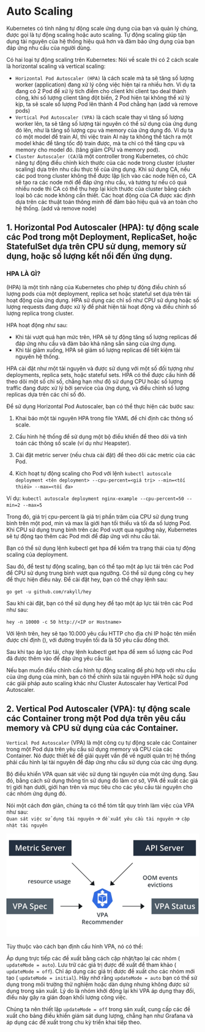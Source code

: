 # Auto Scaling
Kubernetes có tính năng tự động scale ứng dụng của bạn và quản lý chúng, được gọi là tự động scaling hoặc auto scaling. Tự động scaling giúp tận dụng tài nguyên của hệ thống hiệu quả hơn và đảm bảo ứng dụng của bạn đáp ứng nhu cầu của người dùng.  

Có hai loại tự động scaling trên Kubernetes:
Nói về scale thì có 2 cách scale là horizontal scaling và vertical scaling:  
- `Horizontal Pod Autoscaler (HPA)` là cách scale mà ta sẽ tăng số lượng worker (application) đang xử lý công việc hiện tại ra nhiều hơn. Ví dụ ta đang có 2 Pod để xử lý tích điểm cho client khi client tạo deal thành công, khi số lượng client tăng đột biến, 2 Pod hiện tại không thể xử lý kịp, ta sẽ scale số lượng Pod lên thành 4 Pod chẳng hạn (add và remove pods)    
- `Vertical Pod Autoscaler (VPA)` là cách scale thay vì tăng số lượng worker lên, ta sẽ tăng số lượng tài nguyên có thể sử dụng của ứng dụng đó lên, như là tăng số lượng cpu và memory của ứng dụng đó. Ví dụ ta có một model để train AI, thì việc train AI này ta không thể tách ra một model khác để tăng tốc độ train được, mà ta chỉ có thể tăng cpu và memory cho model đó. (tăng giảm CPU và memory pod).
- `Cluster Autoscaler (CA)`là một controller trong Kubernetes, có chức năng tự động điều chỉnh kích thước của các node trong cluster (cluster scaling) dựa trên nhu cầu thực tế của ứng dụng. Khi sử dụng CA, nếu các pod trong cluster không thể được lập lịch vào các node hiện có, CA sẽ tạo ra các node mới để đáp ứng nhu cầu, và tương tự nếu có quá nhiều node thì CA có thể thu hẹp lại kích thước của cluster bằng cách loại bỏ các node không cần thiết. Các hoạt động của CA được xác định dựa trên các thuật toán thông minh để đảm bảo hiệu quả và an toàn cho hệ thống. (add và remove node)

## 1. Horizontal Pod Autoscaler (HPA): tự động scale các Pod trong một Deployment, ReplicaSet, hoặc StatefulSet dựa trên CPU sử dụng, memory sử dụng, hoặc số lượng kết nối đến ứng dụng.
### HPA LÀ GÌ?
(HPA) là một tính năng của Kubernetes cho phép tự động điều chỉnh số lượng pods của một deployment, replica set hoặc stateful set dựa trên tải hoạt động của ứng dụng. HPA sử dụng các chỉ số như CPU sử dụng hoặc số lượng requests đang được xử lý để phát hiện tải hoạt động và điều chỉnh số lượng replica trong cluster.

HPA hoạt động như sau:

- Khi tải vượt quá hạn mức trên, HPA sẽ tự động tăng số lượng replicas để đáp ứng nhu cầu và đảm bảo khả năng sẵn sàng của ứng dụng.  
- Khi tải giảm xuống, HPA sẽ giảm số lượng replicas để tiết kiệm tài nguyên hệ thống.  

HPA cài đặt như một tài nguyên và được sử dụng với một số đối tượng như deployments, replica sets, hoặc stateful sets. HPA có thể được cấu hình để theo dõi một số chỉ số, chẳng hạn như độ sử dụng CPU hoặc số lượng traffic đang được xử lý bởi service của ứng dụng, và điều chỉnh số lượng replicas dựa trên các chỉ số đó.  

Để sử dụng Horizontal Pod Autoscaler, bạn có thể thực hiện các bước sau:

1. Khai báo một tài nguyên HPA trong file YAML để chỉ định các thông số scale.

2. Cấu hình hệ thống để sử dụng một bộ điều khiển để theo dõi và tính toán các thông số scale (ví dụ như Heapster).

3. Cài đặt metric server (nếu chưa cài đặt) để theo dõi các metric của các Pod.

4. Kích hoạt tự động scaling cho Pod với lệnh `kubectl autoscale deployment <tên deployment> --cpu-percent=<giá trị> --min=<tối thiểu> --max=<tối đa>`

Ví dụ:
`kubectl autoscale deployment nginx-example --cpu-percent=50 --min=2 --max=5`


Trong đó, giá trị cpu-percent là giá trị phần trăm của CPU sử dụng trung bình trên một pod, min và max là giới hạn tối thiểu và tối đa số lượng Pod. Khi CPU sử dụng trung bình trên các Pod vượt qua ngưỡng này, Kubernetes sẽ tự động tạo thêm các Pod mới để đáp ứng với nhu cầu tải.

Bạn có thể sử dụng lệnh kubectl get hpa để kiểm tra trạng thái của tự động scaling của deployment.

Sau đó, để test tự động scaling, bạn có thể tạo một áp lực tải trên các Pod để CPU sử dụng trung bình vượt qua ngưỡng. Có thể sử dụng công cụ hey để thực hiện điều này. Để cài đặt hey, bạn có thể chạy lệnh sau:

`go get -u github.com/rakyll/hey`


Sau khi cài đặt, bạn có thể sử dụng hey để tạo một áp lực tải trên các Pod như sau:

`hey -n 10000 -c 50 http://<IP or Hostname>`


Với lệnh trên, hey sẽ tạo 10.000 yêu cầu HTTP cho địa chỉ IP hoặc tên miền được chỉ định (<IP or Hostname>), với đường truyền tối đa là 50 yêu cầu đồng thời.

Sau khi tạo áp lực tải, chạy lệnh kubectl get hpa để xem số lượng các Pod đã được thêm vào để đáp ứng yêu cầu tải.

Nếu bạn muốn điều chỉnh cấu hình tự động scaling để phù hợp với nhu cầu của ứng dụng của mình, bạn có thể chỉnh sửa tài nguyên HPA hoặc sử dụng các giải pháp auto scaling khác như Cluster Autoscaler hay Vertical Pod Autoscaler.  
 
  
## 2. Vertical Pod Autoscaler (VPA): tự động scale các Container trong một Pod dựa trên yêu cầu memory và CPU sử dụng của các Container.
 `Vertical Pod Autoscaler` (VPA) là một công cụ tự động scale các Container trong một Pod dựa trên yêu cầu sử dụng memory và CPU của các Container. Nó được thiết kế để giải quyết vấn đề về người quản trị hệ thống phải cấu hình lại tài nguyên để đáp ứng nhu cầu sử dụng của các ứng dụng.

Bộ điều khiển VPA quan sát việc sử dụng tài nguyên của một ứng dụng. Sau đó, bằng cách sử dụng thông tin sử dụng đó làm cơ sở, VPA đề xuất các giá trị giới hạn dưới, giới hạn trên và mục tiêu cho các yêu cầu tài nguyên cho các nhóm ứng dụng đó.

Nói một cách đơn giản, chúng ta có thể tóm tắt quy trình làm việc của VPA như sau:  
`Quan sát việc sử dụng tài nguyên` → `đề xuất yêu cầu tài nguyên` → `cập nhật tài nguyên`  
 
 <img src="/images/VPA.jpg">  
 
 Tùy thuộc vào cách bạn định cấu hình VPA, nó có thể:

Áp dụng trực tiếp các đề xuất bằng cách cập nhật/tạo lại các nhóm ( `updateMode = auto`).
Lưu trữ các giá trị được đề xuất để tham khảo ( `updateMode = off`).
Chỉ áp dụng các giá trị được đề xuất cho các nhóm mới tạo ( `updateMode = initial`).
Hãy nhớ rằng `updateMode = auto` bạn có thể sử dụng trong môi trường thử nghiệm hoặc dàn dựng nhưng không được sử dụng trong sản xuất. Lý do là nhóm khởi động lại khi VPA áp dụng thay đổi, điều này gây ra gián đoạn khối lượng công việc.

Chúng ta nên thiết lập `updateMode = off` trong sản xuất, cung cấp các đề xuất cho bảng điều khiển giám sát dung lượng, chẳng hạn như Grafana và áp dụng các đề xuất trong chu kỳ triển khai tiếp theo.
 
 
